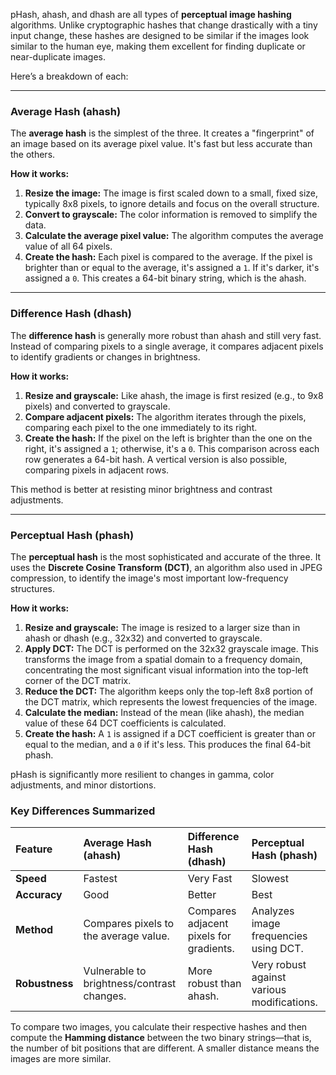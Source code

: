 pHash, ahash, and dhash are all types of **perceptual image hashing** algorithms. Unlike cryptographic hashes that change drastically with a tiny input change, these hashes are designed to be similar if the images look similar to the human eye, making them excellent for finding duplicate or near-duplicate images.

Here’s a breakdown of each:

***

### Average Hash (ahash)

The **average hash** is the simplest of the three. It creates a "fingerprint" of an image based on its average pixel value. It's fast but less accurate than the others.

**How it works:**
1.  **Resize the image:** The image is first scaled down to a small, fixed size, typically 8x8 pixels, to ignore details and focus on the overall structure.
2.  **Convert to grayscale:** The color information is removed to simplify the data.
3.  **Calculate the average pixel value:** The algorithm computes the average value of all 64 pixels.
4.  **Create the hash:** Each pixel is compared to the average. If the pixel is brighter than or equal to the average, it's assigned a `1`. If it's darker, it's assigned a `0`. This creates a 64-bit binary string, which is the ahash.



***

### Difference Hash (dhash)

The **difference hash** is generally more robust than ahash and still very fast. Instead of comparing pixels to a single average, it compares adjacent pixels to identify gradients or changes in brightness.

**How it works:**
1.  **Resize and grayscale:** Like ahash, the image is first resized (e.g., to 9x8 pixels) and converted to grayscale.
2.  **Compare adjacent pixels:** The algorithm iterates through the pixels, comparing each pixel to the one immediately to its right.
3.  **Create the hash:** If the pixel on the left is brighter than the one on the right, it's assigned a `1`; otherwise, it's a `0`. This comparison across each row generates a 64-bit hash. A vertical version is also possible, comparing pixels in adjacent rows.

This method is better at resisting minor brightness and contrast adjustments.



***

### Perceptual Hash (phash)

The **perceptual hash** is the most sophisticated and accurate of the three. It uses the **Discrete Cosine Transform (DCT)**, an algorithm also used in JPEG compression, to identify the image's most important low-frequency structures.

**How it works:**
1.  **Resize and grayscale:** The image is resized to a larger size than in ahash or dhash (e.g., 32x32) and converted to grayscale.
2.  **Apply DCT:** The DCT is performed on the 32x32 grayscale image. This transforms the image from a spatial domain to a frequency domain, concentrating the most significant visual information into the top-left corner of the DCT matrix.
3.  **Reduce the DCT:** The algorithm keeps only the top-left 8x8 portion of the DCT matrix, which represents the lowest frequencies of the image.
4.  **Calculate the median:** Instead of the mean (like ahash), the median value of these 64 DCT coefficients is calculated.
5.  **Create the hash:** A `1` is assigned if a DCT coefficient is greater than or equal to the median, and a `0` if it's less. This produces the final 64-bit phash.

pHash is significantly more resilient to changes in gamma, color adjustments, and minor distortions.



### Key Differences Summarized

| Feature | **Average Hash (ahash)** | **Difference Hash (dhash)** | **Perceptual Hash (phash)** |
| :--- | :--- | :--- | :--- |
| **Speed** | Fastest | Very Fast | Slowest |
| **Accuracy** | Good | Better | Best |
| **Method** | Compares pixels to the average value. | Compares adjacent pixels for gradients. | Analyzes image frequencies using DCT. |
| **Robustness** | Vulnerable to brightness/contrast changes. | More robust than ahash. | Very robust against various modifications. |

To compare two images, you calculate their respective hashes and then compute the **Hamming distance** between the two binary strings—that is, the number of bit positions that are different. A smaller distance means the images are more similar.
